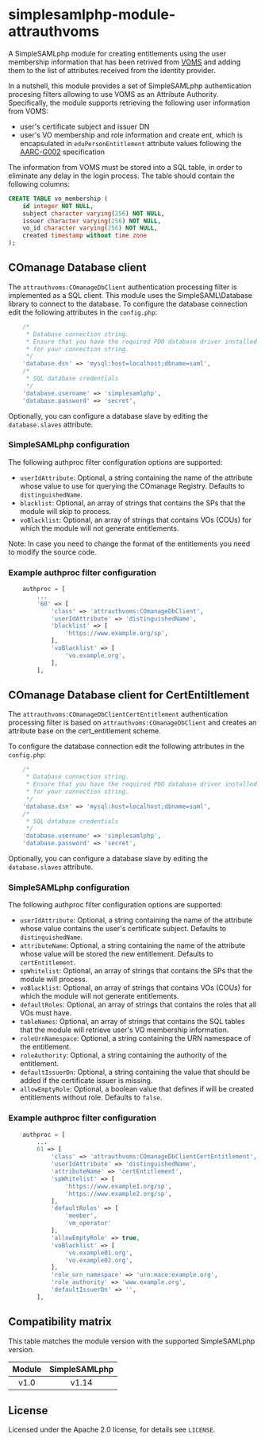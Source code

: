 # simplesamlphp-module-attrauthvoms

A SimpleSAMLphp module for creating entitlements using the user membership
information that has been retrived from
[VOMS](http://italiangrid.github.io/voms/documentation/voms-admin-guide/3.7.0/api.html)
and adding them to the list of attributes received from the identity provider.

In a nutshell, this module provides a set of SimpleSAMLphp authentication
procesing filters allowing to use VOMS as an Attribute Authority. Specifically,
the module supports retrieving the following user information from VOMS:

- user's certificate subject and issuer DN
- user's VO membership and role information and create ent, which is
  encapsulated in `eduPersonEntitlement` attribute values following the
  [AARC-G002](https://aarc-community.org/guidelines/aarc-g002/) specification

The information from VOMS must be stored into a SQL table, in order to eliminate
any delay in the login process. The table should contain the following columns:

```sql
CREATE TABLE vo_membership (
    id integer NOT NULL,
    subject character varying(256) NOT NULL,
    issuer character varying(256) NOT NULL,
    vo_id character varying(256) NOT NULL,
    created timestamp without time zone
);
```

## COmanage Database client

The `attrauthvoms:COmanageDbClient` authentication processing filter is
implemented as a SQL client. This module uses the SimpleSAML\Database library to
connect to the database. To configure the database connection edit the following
attributes in the `config.php`:

```php
    /*
     * Database connection string.
     * Ensure that you have the required PDO database driver installed
     * for your connection string.
     */
    'database.dsn' => 'mysql:host=localhost;dbname=saml',
    /*
     * SQL database credentials
     */
    'database.username' => 'simplesamlphp',
    'database.password' => 'secret',
```

Optionally, you can configure a database slave by editing the `database.slaves`
attribute.

### SimpleSAMLphp configuration

The following authproc filter configuration options are supported:

- `userIdAttribute`: Optional, a string containing the name of the attribute
  whose value to use for querying the COmanage Registry. Defaults to
  `distinguishedName`.
- `blacklist`: Optional, an array of strings that contains the SPs that the
  module will skip to process.
- `voBlacklist`: Optional, an array of strings that contains VOs (COUs) for
  which the module will not generate entitlements.

Note: In case you need to change the format of the entitlements you need to
modify the source code.

### Example authproc filter configuration

```php
    authproc = [
        ...
        '60' => [
            'class' => 'attrauthvoms:COmanageDbClient',
            'userIdAttribute' => 'distinguishedName',
            'blacklist' => [
                'https://www.example.org/sp',
            ],
            'voBlacklist' => [
                'vo.example.org',
            ],
        ],
```

## COmanage Database client for CertEntiltlement

The `attrauthvoms:COmanageDbClientCertEntitlement` authentication processing
filter is based on `attrauthvoms:COmanageDbClient` and creates an attribute base
on the cert_entitlement scheme.

To configure the database connection edit the following attributes in the
`config.php`:

```php
    /*
     * Database connection string.
     * Ensure that you have the required PDO database driver installed
     * for your connection string.
     */
    'database.dsn' => 'mysql:host=localhost;dbname=saml',
    /*
     * SQL database credentials
     */
    'database.username' => 'simplesamlphp',
    'database.password' => 'secret',
```

Optionally, you can configure a database slave by editing the `database.slaves`
attribute.

### SimpleSAMLphp configuration

The following authproc filter configuration options are supported:

- `userIdAttribute`: Optional, a string containing the name of the attribute
  whose value contains the user's certificate subject. Defaults to
  `distinguishedName`.
- `attributeName`: Optional, a string containing the name of the attribute whose
  value will be stored the new entitlement. Defaults to `certEntitlement`.
- `spWhitelist`: Optional, an array of strings that contains the SPs that the
  module will process.
- `voBlacklist`: Optional, an array of strings that contains VOs (COUs) for
  which the module will not generate entitlements.
- `defaultRoles`: Optional, an array of strings that contains the roles that all
  VOs must have.
- `tableNames`: Optional, an array of strings that contains the SQL tables that
  the module will retrieve user's VO membership information.
- `roleUrnNamespace`: Optional, a string containing the URN namespace of the
  entitlement.
- `roleAuthority`: Optional, a string containing the authority of the
  entitlement.
- `defaultIssuerDn`: Optional, a string containing the value that should be
  added if the certificate issuer is missing.
- `allowEmptyRole`: Optional, a boolean value that defines if will be created
  entitlements without role. Defaults to `false`.

### Example authproc filter configuration

```php
    authproc = [
        ...
        61 => [
            'class' => 'attrauthvoms:COmanageDbClientCertEntitlement',
            'userIdAttribute' => 'distinguishedName',
            'attributeName' => 'certEntitlement',
            'spWhitelist' => [
                'https://www.example1.org/sp',
                'https://www.example2.org/sp',
            ],
            'defaultRoles' => [
                'member',
                'vm_operator'
            ],
            'allowEmptyRole' => true,
            'voBlacklist' => [
                'vo.example01.org',
                'vo.example02.org',
            ],
            'role_urn_namespace' => 'urn:mace:example.org',
            'role_authority' => 'www.example.org',
            'defaultIssuerDn' => '',
        ],
```

## Compatibility matrix

This table matches the module version with the supported SimpleSAMLphp version.

| Module | SimpleSAMLphp |
| :----: | :-----------: |
|  v1.0  |     v1.14     |

## License

Licensed under the Apache 2.0 license, for details see `LICENSE`.
